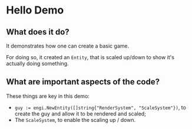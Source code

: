 # Hello Demo

## What does it do?
It demonstrates how one can create a basic game. 

For doing so, it created an `Entity`, that is scaled up/down to show it's actually doing something.  

## What are important aspects of the code?
These things are key in this demo:

* `guy := engi.NewEntity([]string{"RenderSystem", "ScaleSystem"})`, to create the guy and allow it to be rendered and scaled;
* The `ScaleSystem`, to enable the scaling up / down.
